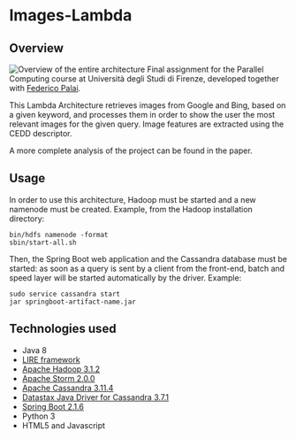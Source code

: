 
# Images-Lambda
## Overview
![Overview of the entire architecture](https://i.imgur.com/aOXSKAU.png)
Final assignment for the Parallel Computing course at Università degli Studi di Firenze, developed together with [Federico Palai](http://github.com/palai103).

This Lambda Architecture retrieves images from Google and Bing, based on a given keyword, and processes them in order to show the user the most relevant images for the given query. Image features are extracted using the CEDD descriptor.

A more complete analysis of the project can be found in the paper.
## Usage
In order to use this architecture, Hadoop must be started and a new namenode must be created. Example, from the Hadoop installation directory:

    bin/hdfs namenode -format
	sbin/start-all.sh

Then, the Spring Boot web application and the Cassandra database must be started: as soon as a query is sent by a client from the front-end, batch and speed layer will be started automatically by the driver. Example:

    sudo service cassandra start
    jar springboot-artifact-name.jar

## Technologies used
 - Java 8
 - [LIRE framework](http://lire-project.net)
 - [Apache Hadoop 3.1.2](https://hadoop.apache.org/)
 - [Apache Storm 2.0.0](https://storm.apache.org/)
 - [Apache Cassandra 3.11.4](https://cassandra.apache.org/)
 - [Datastax Java Driver for Cassandra 3.7.1](https://github.com/datastax/java-driver)
 - [Spring Boot 2.1.6](https://spring.io/projects/spring-boot)
 - Python 3
 - HTML5 and Javascript

